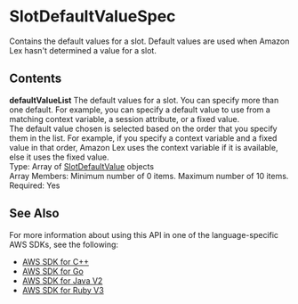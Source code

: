 # SlotDefaultValueSpec<a name="API_SlotDefaultValueSpec"></a>

Contains the default values for a slot\. Default values are used when Amazon Lex hasn't determined a value for a slot\.

## Contents<a name="API_SlotDefaultValueSpec_Contents"></a>

 **defaultValueList**   <a name="lex-Type-SlotDefaultValueSpec-defaultValueList"></a>
The default values for a slot\. You can specify more than one default\. For example, you can specify a default value to use from a matching context variable, a session attribute, or a fixed value\.  
The default value chosen is selected based on the order that you specify them in the list\. For example, if you specify a context variable and a fixed value in that order, Amazon Lex uses the context variable if it is available, else it uses the fixed value\.  
Type: Array of [SlotDefaultValue](API_SlotDefaultValue.md) objects  
Array Members: Minimum number of 0 items\. Maximum number of 10 items\.  
Required: Yes

## See Also<a name="API_SlotDefaultValueSpec_SeeAlso"></a>

For more information about using this API in one of the language\-specific AWS SDKs, see the following:
+  [AWS SDK for C\+\+](https://docs.aws.amazon.com/goto/SdkForCpp/lex-models-2017-04-19/SlotDefaultValueSpec) 
+  [AWS SDK for Go](https://docs.aws.amazon.com/goto/SdkForGoV1/lex-models-2017-04-19/SlotDefaultValueSpec) 
+  [AWS SDK for Java V2](https://docs.aws.amazon.com/goto/SdkForJavaV2/lex-models-2017-04-19/SlotDefaultValueSpec) 
+  [AWS SDK for Ruby V3](https://docs.aws.amazon.com/goto/SdkForRubyV3/lex-models-2017-04-19/SlotDefaultValueSpec) 